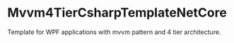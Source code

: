 # Mvvm4TierCsharpTemplateNetCore
Template for WPF applications with mvvm pattern and 4 tier architecture. 
